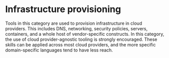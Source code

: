# Infrastructure provisioning
Tools in this category are used to provision infrastructure in cloud providers.  This includes DNS, networking, security policies, servers, containers, and a whole host of vendor-specific constructs.  In this category, the use of cloud provider-agnostic tooling is strongly encouraged.  These skills can be applied across most cloud providers, and the more specific domain-specific languages tend to have less reach. 
